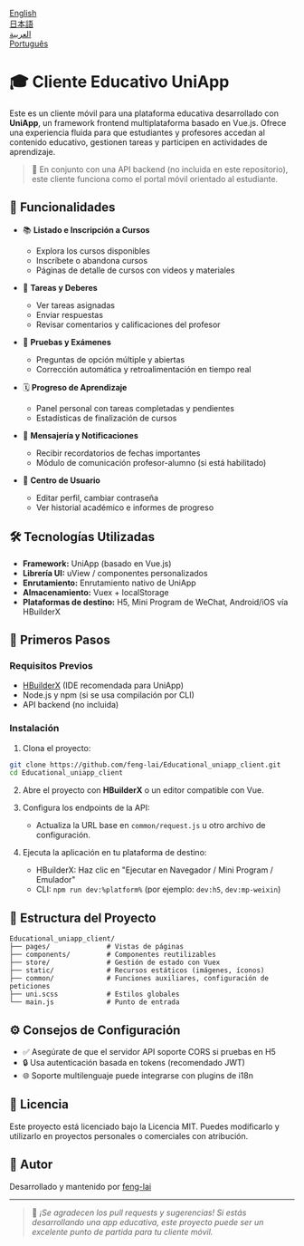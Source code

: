 
[English](README.md)  
[日本語](README-jp.md)  
[العربية](README-ar.md)  
[Português](README-pt.md)  

# 🎓 Cliente Educativo UniApp

Este es un cliente móvil para una plataforma educativa desarrollado con **UniApp**, un framework frontend multiplataforma basado en Vue.js. Ofrece una experiencia fluida para que estudiantes y profesores accedan al contenido educativo, gestionen tareas y participen en actividades de aprendizaje.

> 🔗 En conjunto con una API backend (no incluida en este repositorio), este cliente funciona como el portal móvil orientado al estudiante.

## 📱 Funcionalidades

- 📚 **Listado e Inscripción a Cursos**
  - Explora los cursos disponibles
  - Inscríbete o abandona cursos
  - Páginas de detalle de cursos con videos y materiales

- 📝 **Tareas y Deberes**
  - Ver tareas asignadas
  - Enviar respuestas
  - Revisar comentarios y calificaciones del profesor

- 🧪 **Pruebas y Exámenes**
  - Preguntas de opción múltiple y abiertas
  - Corrección automática y retroalimentación en tiempo real

- 🗓 **Progreso de Aprendizaje**
  - Panel personal con tareas completadas y pendientes
  - Estadísticas de finalización de cursos

- 💬 **Mensajería y Notificaciones**
  - Recibir recordatorios de fechas importantes
  - Módulo de comunicación profesor-alumno (si está habilitado)

- 👤 **Centro de Usuario**
  - Editar perfil, cambiar contraseña
  - Ver historial académico e informes de progreso

## 🛠️ Tecnologías Utilizadas

- **Framework:** UniApp (basado en Vue.js)  
- **Librería UI:** uView / componentes personalizados  
- **Enrutamiento:** Enrutamiento nativo de UniApp  
- **Almacenamiento:** Vuex + localStorage  
- **Plataformas de destino:** H5, Mini Program de WeChat, Android/iOS vía HBuilderX

## 🚀 Primeros Pasos

### Requisitos Previos

- [HBuilderX](https://www.dcloud.io/hbuilderx.html) (IDE recomendada para UniApp)
- Node.js y npm (si se usa compilación por CLI)
- API backend (no incluida)

### Instalación

1. Clona el proyecto:

```bash
git clone https://github.com/feng-lai/Educational_uniapp_client.git
cd Educational_uniapp_client
````

2. Abre el proyecto con **HBuilderX** o un editor compatible con Vue.

3. Configura los endpoints de la API:

   * Actualiza la URL base en `common/request.js` u otro archivo de configuración.

4. Ejecuta la aplicación en tu plataforma de destino:

   * HBuilderX: Haz clic en "Ejecutar en Navegador / Mini Program / Emulador"
   * CLI: `npm run dev:%platform%` (por ejemplo: `dev:h5`, `dev:mp-weixin`)

## 📁 Estructura del Proyecto

```
Educational_uniapp_client/
├── pages/              # Vistas de páginas
├── components/         # Componentes reutilizables
├── store/              # Gestión de estado con Vuex
├── static/             # Recursos estáticos (imágenes, íconos)
├── common/             # Funciones auxiliares, configuración de peticiones
├── uni.scss            # Estilos globales
└── main.js             # Punto de entrada
```

## ⚙️ Consejos de Configuración

* ✅ Asegúrate de que el servidor API soporte CORS si pruebas en H5
* 🔒 Usa autenticación basada en tokens (recomendado JWT)
* 🌐 Soporte multilenguaje puede integrarse con plugins de i18n

## 📄 Licencia

Este proyecto está licenciado bajo la Licencia MIT. Puedes modificarlo y utilizarlo en proyectos personales o comerciales con atribución.

## 🙋 Autor

Desarrollado y mantenido por [feng-lai](https://github.com/feng-lai)

---

> 📢 *¡Se agradecen los pull requests y sugerencias! Si estás desarrollando una app educativa, este proyecto puede ser un excelente punto de partida para tu cliente móvil.*

